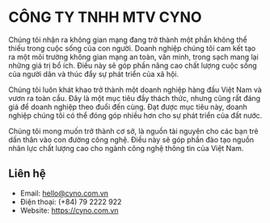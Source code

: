 # CÔNG TY TNHH MTV CYNO
Chúng tôi nhận ra không gian mạng đang trở thành một phần không thể thiếu trong cuộc sống của con người. Doanh nghiệp chúng tôi cam kết tạo ra một môi trường không gian mạng an toàn, văn minh, trong sạch mang lại những giá trị bổ ích. Điều này sẽ góp phần nâng cao chất lượng cuộc sống của người dân và thúc đẩy sự phát triển của xã hội.

Chúng tôi luôn khát khao trở thành một doanh nghiệp hàng đầu Việt Nam và vươn ra toàn cầu. Đây là một mục tiêu đầy thách thức, nhưng cũng rất đáng giá để doanh nghiệp theo đuổi đến cùng. Đạt được mục tiêu này, doanh nghiệp chúng tôi có thể đóng góp nhiều hơn cho sự phát triển của đất nước.

Chúng tôi mong muốn trở thành cơ sở, là nguồn tài nguyên cho các bạn trẻ dấn thân vào con đường công nghệ. Điều này sẽ góp phần đào tạo nguồn nhân lực chất lượng cao cho ngành công nghệ thông tin của Việt Nam.

## Liên hệ ##
- Email: hello@cyno.com.vn
- Điện thoại: (+84) 79 2222 922
- Website: https://cyno.com.vn
